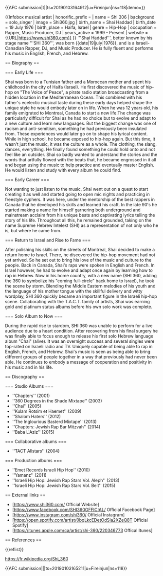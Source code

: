{{AFC submission|t||ts=20190103164912|u=Fireinjun|ns=118|demo=}}<!-- Important, do not remove this line before article has been created. -->

{{Infobox musical artist
| honorific_prefix =
| name = Shi 306
| background = solo_singer
| image = Shi360.jpg
| birth_name = Shai Haddad
| birth_date = 19 July 1976
| birth_place = Haifa, Israel
| genre = Hip-Hop
| occupation = Rapper, Music Producer, DJ
| years_active = 1999 - Present
| website = {{URL|https://www.shi360.com}}
}}
'''Shai Haddad''', better known by his stage name '''SHI 360''', was born {{date|19|july|1976}}, and is a Israeli-Canadian Rapper, DJ, and Music Producer. He is fully fluent and performs his music in English, French, and Hebrew.

== Biography ==

=== Early Life ===

Shai was born to a Tunisian father and a Moroccan mother and spent his childhood in the city of Haifa (Israel).
He first discovered the music of hip-hop on "The Voice of Peace", a pirate radio station broadcasting from a hidden location in the Mediterranean Ocean. This combined with his father's ecelectic musical taste during these early days helped shape the unique style he would embody later on in life.
When he was 12 years old, his family emigrated to Montreal, Canada to start a new life.The change was particularly difficult for Shai as he had no choice but to evolve and adapt to a new culture and learn new languages. But the biggest change was one of racism and anti-semitism, something he had previously been insulated from. These experiences would later go on to shape his lyrical content.
While in high school, he became exposed to hip-hop again. But this time, it wasn't just the music, it was the culture as a whole. The clothing, the slang, dances, everything. He finally found something he could hold onto and not feel like an outsider.
Shai so badly wanted to understand the stories and the words that artfully flowed with the beats that, he became engrossed in it all and began using the music to help practice and eventually master English. He would listen and study with every album he could find.

=== Early Career ===

Not wanting to just listen to the music, Shai went out on a quest to start creating it as well and started going to open mic nights and practicing in freestyle cyphers. It was here, under the mentorship of the best rappers in Canada that he developed his skills and learned his craft.
In the late 90's he started making a name for himself garnering both underground and mainstream acclaim from his unique beats and captivating lyrics telling the story of his life.
Throughout all this, he remained grounded, taking on the name Supreme Hebrew Intelekt (SHI) as a representation of not only who he is, but where he came from.

=== Return to Israel and Rise to Fame ===

After polishing his skills on the streets of Montreal, Shai decided to make a return home to Israel. There, he discovered the hip-hop movement had not yet arrived. So he set out to bring his love of the music and culture to the people.
Back in Canada, Shai's raps were spoken in English and French. In Israel however, he had to evolve and adapt once again by learning how to rap in Hebrew. Now in his home country, with a new name (SHI 360, adding the 360 to symbolize his "coming full-circle" back home to Israel), he took the scene by storm. Blending the Middle Eastern melodies of his youth and the language of his mother tongue with the skillful delivery and witty wordplay, SHI 360 quickly became an important figure in the Israeli hip-hop scene. Collaborating with the T.A.C.T. family of artists, Shai was earning gold and platinum status albums before his own solo work was complete.

=== Solo Album to Now ===

During the rapid rise to stardom, SHI 360 was unable to perform for a live audience due to a heart condition. After recovering from his final surgery he was finally able to focus enough to release his first solo Hebrew language album "Chai" (alive). It was an overnight success and several singles were top-rated on Israeli radio and TV.
Uniquely capable of being able to rap in English, French, and Hebrew, Shai's music is seen as being able to bring different groups of people together in a way that previously had never been able. He continues to embody a message of cooperation and positivity in his music and in his life.

== Discography ==

=== Studio Albums ===

- ''Chapters'' (2001)
- ''360 Degrees in the Shade Mixtape'' (2003)
- ''Chai'' (2005)
- ''Kulam Rotsim et Haemet'' (2009)
- ''Shalom Haters'' (2012)
- ''The Inglourious Basterd Mixtape'' (2013)
- ''Chapters: Jewish Rap Bar Mitzvah'' (2014)
- ''Baba L'Aziz'' (2015)

=== Collaborative albums ===

- ''TACT Allstars'' (2004)

=== Production albums ===

- ''Emet Records Israeli Hip Hop'' (2010)
- ''Yamanz'' (2011)
- ''Israeli Hip Hop: Jewish Rap Stars Vol. Aleph'' (2013)
- ''Israeli Hip Hop: Jewish Rap Stars Vol. Beit'' (2015)

== External links ==

- [https://www.shi360.com/ Official Website]
- [https://www.facebook.com/SHI360OFFICIAL/ Official Facebook Page]
- [https://www.instagram.com/shi360/ Official Instagram]
- [https://open.spotify.com/artist/0bqLkcEDetOdSIa2XZeQ8T Official Spotify]
- [https://itunes.apple.com/ca/artist/shi-360/220346773 Offical Itunes]

== References ==

<!-- Inline citations added to your article will automatically display here. See https://en.wikipedia.org/wiki/WP:REFB for instructions on how to add citations. -->

{{reflist}}

https://fr.wikipedia.org/Shi_360

{{AFC submission|||ts=20190103165211|u=Fireinjun|ns=118}}
